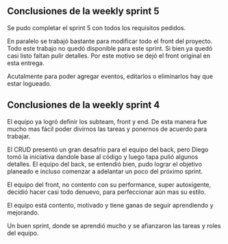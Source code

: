## Conclusiones de la weekly sprint 5

Se pudo completar el sprint 5 con todos los requisitos pedidos.

En paralelo se trabajó bastante para modificar todo el front del proyecto. Todo este trabajo no quedó
disponible para este sprint. Si bien ya quedó casi listo faltan pulir detalles. Por este motivo se dejó el front original en esta entrega.

Acutalmente para poder agregar eventos, editarlos o eliminarlos hay que estar logueado.





## Conclusiones de la weekly sprint 4

El equipo ya logró definir los subteam, front y end. De esta manera fue mucho mas fácil poder divirnos las tareas y ponernos de acuerdo para trabajar.

El CRUD presentó un gran desafrío para el equipo del back, pero Diego tomó la iniciativa dandole base al código y luego tapa pulió algunos detalles. El equipo
del back, se entendió bien, pudo lograr el objetivo planeado e incluso comenzar a adelantar un poco del próximo sprint.

El equipo del front, no contento con su performance, super autoxigente, decidió hacer casi todo denuevo, para perfeccionar aún mas su estilo.

El equipo está contento, motivado y tiene ganas de seguir aprendiendo y mejorando. 

Un buen sprint, donde se aprendió mucho y se afianzaron las tareas y roles del equipo.

